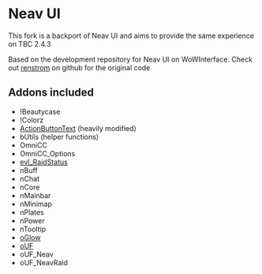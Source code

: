 # Neav UI

This fork is a backport of Neav UI and aims to provide the same experience on TBC 2.4.3

Based on the development repository for Neav UI on WoWInterface.
Check out [renstrom](https://github.com/renstrom/NeavUI) on github for the original code

## Addons included

- !Beautycase
- !Colorz
- [ActionButtonText](http://www.wowinterface.com/downloads/info11009-ActionButtonText.html) (heavily modified)
- bUtils (helper functions)
- OmniCC
- OmniCC_Options
- [evl_RaidStatus](http://www.wowinterface.com/downloads/info15178-RaidStatus.html)
- nBuff
- nChat
- nCore
- nMainbar
- nMinimap
- nPlates
- nPower
- nTooltip
- [oGlow](http://www.wowinterface.com/downloads/info7142-oGlow.html)
- [oUF](http://www.wowinterface.com/downloads/info9994-oUF.html)
- oUF_Neav
- oUF_NeavRaid
